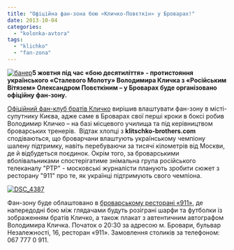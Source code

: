 ```yaml
---
title: "Офіційна фан-зона бою «Кличко-Повєткін» у Броварах!"
date: 2013-10-04
categories: 
  - "kolonka-avtora"
tags: 
  - "klichko"
  - "fan-zona"
---
```


[![банер](https://mpz.brovary.org/wp-content/uploads/2013/10/baner.jpg)](https://mpz.brovary.org/wp-content/uploads/2013/10/baner.jpg)**5 жовтня під час «бою десятиліття» - протистояння українського «Сталевого Молоту» Володимира Кличка з «Російським Вітязем» Олександром Повєткіним – у Броварах буде організовано офіційну фан-зону.**

[Офіційний фан-клуб братів Кличко](http://klitschko-brothers.com/) вирішив влаштувати фан-зону в місті-супутнику Києва, адже саме в Броварах свої перші кроки в боксі робив Володимир Кличко – на базі місцевого училища та під керівництвом броварських тренерів.  Відтак хлопці з **klitschko-brothers.com** сподіваються, що броварчани влаштують українському чемпіону шалену підтримку, навіть перебуваючи за тисячі кілометрів від Москви, де й відбудеться поєдинок. Окрім того, за броварськими вболівальниками спостерігатиме знімальна група російського телеканалу "РТР" - московські журналісти планують зробити сюжет з ресторану "911" про те, як українці підтримують свого чемпіона.

[![DSC_4387](https://mpz.brovary.org/wp-content/uploads/2013/10/DSC_4387.jpg)](https://mpz.brovary.org/wp-content/uploads/2013/10/DSC_4387.jpg)

Фан-зону буде облаштовано в [броварському ресторані «911»](https://www.facebook.com/PartyBar911?fref=ts), де напередодні бою між глядачами будуть розіграні шарфи та футболки із зображенням братів Кличко, а також плакат з автентичним автографом Володимира Кличка. Початок о 20:30 за адресою м. Бровари, бульвар Незалежності, 16, ресторан «911». Замовлення столиків за телефоном: 067 777 0 911.
